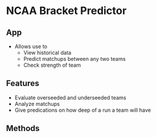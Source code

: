# NCAA Bracket Predictor

## App

- Allows use to
  - View historical data
  - Predict matchups between any two teams
  - Check strength of team

## Features

- Evaluate overseeded and underseeded teams
- Analyze matchups
- Give predications on how deep of a run a team will have

## Methods
